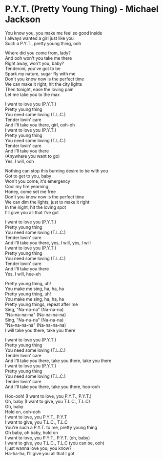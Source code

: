 # P.Y.T. (Pretty Young Thing) - Michael Jackson

You know you, you make me feel so good inside\
I always wanted a girl just like you\
Such a P.Y.T., pretty young thing, ooh

Where did you come from, lady?\
And ooh won't you take me there\
Right away, won't you, baby?\
Tenderoni, you've got to be\
Spark my nature, sugar fly with me\
Don't you know now is the perfect time\
We can make it right, hit the city lights\
Then tonight, ease the loving pain\
Let me take you to the max

I want to love you (P.Y.T.)\
Pretty young thing\
You need some loving (T.L.C.)\
Tender lovin' care\
And I'll take you there, girl, ooh-oh\
I want to love you (P.Y.T.)\
Pretty young thing\
You need some loving (T.L.C.)\
Tender lovin' care\
And I'll take you there\
(Anywhere you want to go)\
Yes, I will, ooh

Nothing can stop this burning desire to be with you\
Got to get to you, baby\
Won't you come, it's emergency\
Cool my fire yearning\
Honey, come set me free\
Don't you know now is the perfect time\
We can dim the lights, just to make it right\
In the night, hit the loving spot\
I'll give you all that I've got

I want to love you (P.Y.T.)\
Pretty young thing\
You need some loving (T.L.C.)\
Tender lovin' care\
And I'll take you there, yes, I will, yes, I will\
I want to love you (P.Y.T.)\
Pretty young thing\
You need some loving (T.L.C.)\
Tender lovin' care\
And I'll take you there\
Yes, I will, hee-eh

Pretty young thing, uh!\
You make me sing, ha, ha, ha\
Pretty young thing, uh!\
You make me sing, ha, ha, ha\
Pretty young things, repeat after me\
Sing, "Na-na-na" (Na-na-na)\
"Na-na-na-na" (Na-na-na-na)\
Sing, "Na-na-na" (Na-na-na)\
"Na-na-na-na" (Na-na-na-na)\
I will take you there, take you there

I want to love you (P.Y.T.)\
Pretty young thing\
You need some loving (T.L.C.)\
Tender lovin' care\
And I'll take you there, take you there, take you there\
I want to love you (P.Y.T.)\
Pretty young thing\
You need some loving (T.L.C.)\
Tender lovin' care\
And I'll take you there, take you there, hoo-ooh

Hoo-ooh! (I want to love, you P.Y.T., P.Y.T.)\
Oh, baby (I want to give, you T.L.C., T.L.C)\
Oh, baby\
Hold on, ooh-ooh\
I want to love, you P.Y.T., P.Y.T\
I want to give, you T.L.C., T.L.C\
You're such a P.Y.T. to me, pretty young thing\
Oh baby, oh baby, hold on\
I want to love, you P.Y.T., P.Y.T. (oh, baby)\
I want to give, you T.L.C., T.L.C (you can be, ooh)\
I just wanna love you, you know?\
Ha-ha-ha, I'll give you all that I got